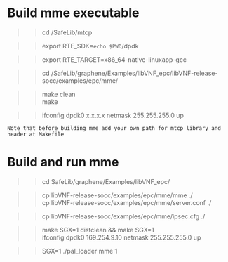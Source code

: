 
# Build mme executable

>> cd /SafeLib/mtcp

>> export RTE_SDK=`echo $PWD`/dpdk 

>> export RTE_TARGET=x86_64-native-linuxapp-gcc

>> cd /SafeLib/graphene/Examples/libVNF_epc/libVNF-release-socc/examples/epc/mme/

>> make clean\
>> make

>> ifconfig dpdk0 x.x.x.x netmask 255.255.255.0 up

    Note that before building mme add your own path for mtcp library and header at Makefile
    
# Build and run mme
>>cd SafeLib/graphene/Examples/libVNF_epc/

>> cp libVNF-release-socc/examples/epc/mme/mme ./\
>>cp libVNF-release-socc/examples/epc/mme/server.conf ./

>>cp libVNF-release-socc/examples/epc/mme/ipsec.cfg ./

>>make SGX=1 distclean && make SGX=1\
>>ifconfig dpdk0 169.254.9.10 netmask 255.255.255.0 up

>>SGX=1 ./pal_loader mme 1
